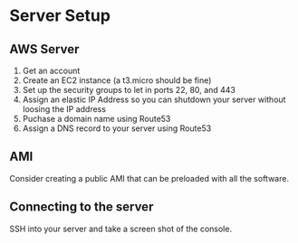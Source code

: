 # Server Setup

## AWS Server

1. Get an account
1. Create an EC2 instance (a t3.micro should be fine)
1. Set up the security groups to let in ports 22, 80, and 443
1. Assign an elastic IP Address so you can shutdown your server without loosing the IP address
1. Puchase a domain name using Route53
1. Assign a DNS record to your server using Route53

## AMI

Consider creating a public AMI that can be preloaded with all the software.

## Connecting to the server

SSH into your server and take a screen shot of the console.
